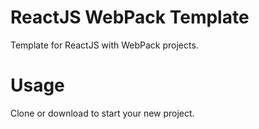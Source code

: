 # ReactJS WebPack Template

Template for ReactJS with WebPack projects.

# Usage

Clone or download to start your new project.